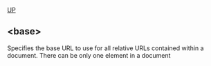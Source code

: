 [UP](./index.md)

## &lt;base&gt;
Specifies the base URL to use for all relative URLs contained within a document. There can be only one <base> element in a document